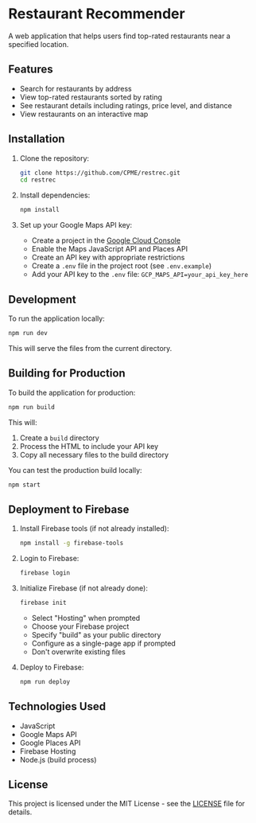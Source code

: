 # Restaurant Recommender

A web application that helps users find top-rated restaurants near a specified location.

## Features

- Search for restaurants by address
- View top-rated restaurants sorted by rating
- See restaurant details including ratings, price level, and distance
- View restaurants on an interactive map

## Installation

1. Clone the repository:
   ```bash
   git clone https://github.com/CPME/restrec.git
   cd restrec
   ```

2. Install dependencies:
   ```bash
   npm install
   ```

3. Set up your Google Maps API key:
   - Create a project in the [Google Cloud Console](https://console.cloud.google.com/)
   - Enable the Maps JavaScript API and Places API
   - Create an API key with appropriate restrictions
   - Create a `.env` file in the project root (see `.env.example`)
   - Add your API key to the `.env` file: `GCP_MAPS_API=your_api_key_here`

## Development

To run the application locally:

```bash
npm run dev
```

This will serve the files from the current directory.

## Building for Production

To build the application for production:

```bash
npm run build
```

This will:
1. Create a `build` directory
2. Process the HTML to include your API key
3. Copy all necessary files to the build directory

You can test the production build locally:

```bash
npm start
```

## Deployment to Firebase

1. Install Firebase tools (if not already installed):
   ```bash
   npm install -g firebase-tools
   ```

2. Login to Firebase:
   ```bash
   firebase login
   ```

3. Initialize Firebase (if not already done):
   ```bash
   firebase init
   ```
   - Select "Hosting" when prompted
   - Choose your Firebase project
   - Specify "build" as your public directory
   - Configure as a single-page app if prompted
   - Don't overwrite existing files

4. Deploy to Firebase:
   ```bash
   npm run deploy
   ```

## Technologies Used

- JavaScript
- Google Maps API
- Google Places API
- Firebase Hosting
- Node.js (build process)

## License

This project is licensed under the MIT License - see the [LICENSE](LICENSE) file for details.
